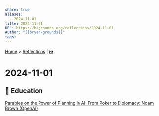 ```yaml
---  
share: true  
aliases:  
  - 2024-11-01  
title: 2024-11-01  
URL: https://bagrounds.org/reflections/2024-11-01  
Author: "[[bryan-grounds]]"  
tags:   
---  
```

[Home](../index.md) > [Reflections](./index.md) | [⏮️](./2024-10-31.md)  
# 2024-11-01  
## 🧠 Education  
[Parables on the Power of Planning in AI: From Poker to Diplomacy: Noam Brown (OpenAI)](../videos/parables-on-the-power-of-planning-in-ai-from-poker-to-diplomacy-noam-brown-openai.md)  
